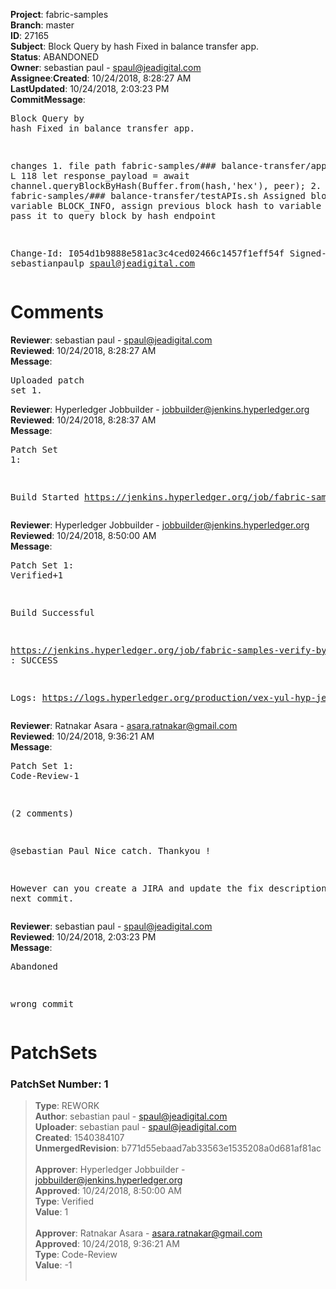 <strong>Project</strong>: fabric-samples</br><strong>Branch</strong>: master<br><strong>ID</strong>: 27165<br><strong>Subject</strong>: Block Query by hash Fixed in balance transfer app.<br><strong>Status</strong>: ABANDONED<br><strong>Owner</strong>: sebastian paul - spaul@jeadigital.com<br><strong>Assignee</strong>:<strong>Created</strong>: 10/24/2018, 8:28:27 AM<br><strong>LastUpdated</strong>: 10/24/2018, 2:03:23 PM<br><strong>CommitMessage</strong>:<br><pre>Block Query by hash Fixed in balance transfer app.

changes
1.
file path
fabric-samples/### balance-transfer/app/query.js
L 118
let response_payload = await channel.queryBlockByHash(Buffer.from(hash,'hex'), peer);
2.
file path
fabric-samples/### balance-transfer/testAPIs.sh
Assigned block info to variable BLOCK_INFO, assign previous block hash to variable HASH and pass it to query block by hash endpoint

Change-Id: I054d1b9888e581ac3c4ced02466c1457f1eff54f
Signed-off-by: sebastianpaulp <spaul@jeadigital.com>
</pre><h1>Comments</h1><strong>Reviewer</strong>: sebastian paul - spaul@jeadigital.com<br><strong>Reviewed</strong>: 10/24/2018, 8:28:27 AM<br><strong>Message</strong>: <pre>Uploaded patch set 1.</pre><strong>Reviewer</strong>: Hyperledger Jobbuilder - jobbuilder@jenkins.hyperledger.org<br><strong>Reviewed</strong>: 10/24/2018, 8:28:37 AM<br><strong>Message</strong>: <pre>Patch Set 1:

Build Started https://jenkins.hyperledger.org/job/fabric-samples-verify-byfn-master/125/</pre><strong>Reviewer</strong>: Hyperledger Jobbuilder - jobbuilder@jenkins.hyperledger.org<br><strong>Reviewed</strong>: 10/24/2018, 8:50:00 AM<br><strong>Message</strong>: <pre>Patch Set 1: Verified+1

Build Successful 

https://jenkins.hyperledger.org/job/fabric-samples-verify-byfn-master/125/ : SUCCESS

Logs: https://logs.hyperledger.org/production/vex-yul-hyp-jenkins-3/fabric-samples-verify-byfn-master/125</pre><strong>Reviewer</strong>: Ratnakar Asara - asara.ratnakar@gmail.com<br><strong>Reviewed</strong>: 10/24/2018, 9:36:21 AM<br><strong>Message</strong>: <pre>Patch Set 1: Code-Review-1

(2 comments)

@sebastian Paul
Nice catch. Thankyou !

However can you create a JIRA and update the fix description in your next commit.</pre><strong>Reviewer</strong>: sebastian paul - spaul@jeadigital.com<br><strong>Reviewed</strong>: 10/24/2018, 2:03:23 PM<br><strong>Message</strong>: <pre>Abandoned

wrong commit</pre><h1>PatchSets</h1><h3>PatchSet Number: 1</h3><blockquote><strong>Type</strong>: REWORK<br><strong>Author</strong>: sebastian paul - spaul@jeadigital.com<br><strong>Uploader</strong>: sebastian paul - spaul@jeadigital.com<br><strong>Created</strong>: 1540384107<br><strong>UnmergedRevision</strong>: b771d55ebaad7ab33563e1535208a0d681af81ac<br><br><strong>Approver</strong>: Hyperledger Jobbuilder - jobbuilder@jenkins.hyperledger.org<br><strong>Approved</strong>: 10/24/2018, 8:50:00 AM<br><strong>Type</strong>: Verified<br><strong>Value</strong>: 1<br><br><strong>Approver</strong>: Ratnakar Asara - asara.ratnakar@gmail.com<br><strong>Approved</strong>: 10/24/2018, 9:36:21 AM<br><strong>Type</strong>: Code-Review<br><strong>Value</strong>: -1<br><br></blockquote>